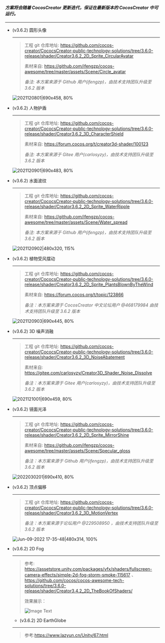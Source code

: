 #### *方案将会随着 CocosCreator 更新迭代，保证在最新版本的 CocosCreator 中可运行。*
---
- (v3.6.2) 圆形头像
  
  ---
  > 工程 git 仓库地址: https://github.com/cocos-creator/CococsCreator-public-technology-solutions/tree/3.6.0-release/shader/Creator3.6.2_2D_Sprite_CircularAvatar
  >
  > 素材来自: https://github.com/ifengzp/cocos-awesome/tree/master/assets/Scene/Circle_avatar
  >
  > *备注: 本方案来源于 Github 用户(ifengzp)，由技术支持团队升级至 3.6.2 版本*

  ![2021120801|690x458, 80%](https://forum.cocos.org/uploads/default/original/3X/4/d/4d0d4612d4c77e6b020309c84ddaec348ccf5008.jpeg) 

- (v3.6.2) 人物护盾
  
  ---
  > 工程 git 仓库地址:  https://github.com/cocos-creator/CococsCreator-public-technology-solutions/tree/3.6.0-release/shader/Creator3.6.2_3D_CharacterShield
  >
  > 素材来自:  https://forum.cocos.org/t/creator3d-shader/100123
  >
  > *备注: 本方案来源于 Gitee 用户(carlosyzy)，由技术支持团队升级至 3.6.2 版本*

  ![2021120901|690x483, 80%](https://forum.cocos.org/uploads/default/original/3X/4/d/4df55a68f56fc5ea903d3e5926124853e9e08f13.gif) 

- (v3.6.2) 水面波纹

  ---
  > 工程 git 仓库地址: https://github.com/cocos-creator/CococsCreator-public-technology-solutions/tree/3.6.0-release/shader/Creator3.6.2_2D_Sprite_WaterRipple
  >
  > 素材来自: https://github.com/ifengzp/cocos-awesome/tree/master/assets/Scene/Water_spread
  >
  > *备注: 本方案来源于 Github 用户(ifengzp)，由技术支持团队升级至 3.6.2 版本*

  ![2021120902|480x320, 115%](https://forum.cocos.org/uploads/default/original/3X/d/b/db75ce757091c6fddea2c140cceb9df411867362.gif) 

- (v3.6.2) 植物受风摆动

  ---
  > 工程 git 仓库地址: https://github.com/cocos-creator/CococsCreator-public-technology-solutions/tree/3.6.0-release/shader/Creator3.6.2_2D_Sprite_PlantsBlownByTheWind
  >
  > 素材来自: https://forum.cocos.org/t/topic/123866
  >
  > *备注：本方案来源于 CocosCreator 中文论坛用户 @468179984 由技术支持团队升级至 3.6.2 版本*
  
  ![2021120903|690x445, 80%](https://forum.cocos.org/uploads/default/original/3X/4/a/4a343400630f2c1806ad69fd9d406fdda2a774d3.gif) 

- (v3.6.2) 3D 噪声消融

  ---
  > 工程 git 仓库地址: https://github.com/cocos-creator/CococsCreator-public-technology-solutions/tree/3.6.0-release/shader/Creator3.6.2_3D_NoiseAbatement
  >
  > 素材来自: https://gitee.com/carlosyzy/Creator3D_Shader_Noise_Dissolve
  >
  > *备注：本方案来源于 Gitee 用户(carlosyzy)，由技术支持团队升级至 3.6.2 版本*

  ![2021121001|690x459, 80%](https://forum.cocos.org/uploads/default/original/3X/7/4/74560146179fd9aeb89ef8a338a0951b72c4119d.gif) 

- (v3.6.2) 镜面光泽

  ---
  > 工程 git 仓库地址: https://github.com/cocos-creator/CococsCreator-public-technology-solutions/tree/3.6.0-release/shader/Creator3.6.2_2D_Sprite_MirrorShine
  >
  > 素材来自: https://github.com/ifengzp/cocos-awesome/tree/master/assets/Scene/Specular_gloss
  >
  > *备注：本方案来源于 Github 用户(ifengzp)，由技术支持团队升级至 3.6.2 版本*

  ![2022030201|690x410, 80%](https://forum.cocos.org/uploads/default/optimized/3X/3/7/3785394c42e2ca3849b943bf1288785aa8d2edae_2_1104x656.gif) 

- (v3.6.2) 顶点偏移

  ---
  > 工程 git 仓库地址: https://github.com/cocos-creator/CococsCreator-public-technology-solutions/tree/3.6.0-release/shader/Creator3.6.2_3D_MotionVertex
  >
  > *备注：本方案来源于论坛用户 @229508950 ，由技术支持团队升级至 3.6.2 版本*

  ![Jun-09-2022 17-35-48|480x314, 100%](https://forum.cocos.org/uploads/default/original/3X/0/3/031b6e006ee254c08f5c2774ba2ec1e0f16262c0.gif) 

- (v3.6.2) 2D Fog

  ---
  > 参考: https://assetstore.unity.com/packages/vfx/shaders/fullscreen-camera-effects/simple-2d-fog-storm-smoke-115617 、https://github.com/cocos/cocos-awesome-tech-solutions/tree/3.6.0-release/shader/Creator3.4.2_2D_TheBookOfShaders/
  >
  > 效果展示：
  >
  > ![Image Text](https://forum.cocos.org/uploads/default/original/3X/0/a/0a7a89395e55118d1c0e3233929e8cf84f6b08ef.gif)

  - (v3.6.2) 2D EarthGlobe

  ---
  > 参考:https://www.lazyun.cn/Unity/67.html
  >
  